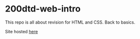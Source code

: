 # 200dtd-web-intro

This repo is all about revision for HTML and CSS.
Back to basics.


Site hosted [here](https://waimea-chbrennan.github.io/200dtd-web-intro/)